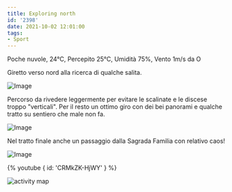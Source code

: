 ```yaml
---
title: Exploring north
id: '2398'
date: 2021-10-02 12:01:00
tags:
- Sport
---
```


Poche nuvole, 24°C, Percepito 25°C, Umidità 75%, Vento 1m/s da O
<!-- more -->
Giretto verso nord alla ricerca di qualche salita.

![Image](/images/2021/10/IMG_4830.heic.jpg)

Percorso da rivedere leggermente per evitare le scalinate e le discese troppo "verticali". Per il resto un ottimo giro con dei bei panorami e qualche tratto su sentiero che male non fa.

![Image](/images/2021/10/IMG_4826.heic.jpg)

Nel tratto finale anche un passaggio dalla Sagrada Familia con relativo caos!

![Image](/images/2021/10/IMG_4831.heic.jpg)

{% youtube { id: 'CRMkZK-HjWY' } %}

![activity map](/images/2021/10/20211002-activity-map_featured.png)